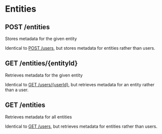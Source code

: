 # Entities

## POST /entities
Stores metadata for the given entity

Identical to [POST /users](#post-users), but stores metadata for entities rather than users.

## GET /entities/{entityId}
Retrieves metadata for the given entity

Identical to [GET /users/{userId}](#get-usersuserid), but retrieves metadata for an entity rather than a user.

## GET /entities
Retrieves metadata for all entities

Identical to [GET /users](#get-users), but retrieves metadata for entities rather than users.

